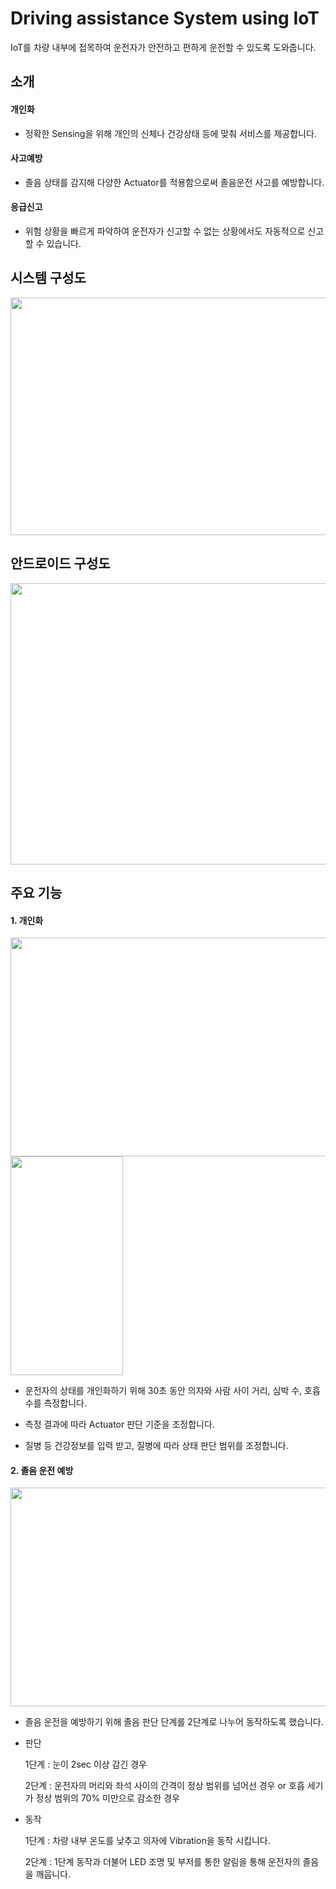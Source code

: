 # Driving assistance System using IoT
IoT를 차량 내부에 접목하여 운전자가 안전하고 편하게 운전할 수 있도록 도와줍니다.

## 소개
#### 개인화
* 정확한 Sensing을 위해 개인의 신체나 건강상태 등에 맞춰 서비스를 제공합니다.
#### 사고예방
* 졸음 상태를 감지해 다양한 Actuator를 적용함으로써 졸음운전 사고를 예방합니다.
#### 응급신고
* 위험 상황을 빠르게 파악하여 운전자가 신고할 수 없는 상황에서도 자동적으로 신고할 수 있습니다.

## 시스템 구성도
<img src="https://user-images.githubusercontent.com/33562226/51516598-4f220e80-1e5b-11e9-8229-41130ff5a520.PNG" width="800" height="380">

## 안드로이드 구성도
<img src="https://user-images.githubusercontent.com/33562226/51517464-323b0a80-1e5e-11e9-924a-e865b7a0010f.PNG" width="900" height="450">

## 주요 기능
#### 1. 개인화
<div>
<img src="https://user-images.githubusercontent.com/33562226/51518301-cdcd7a80-1e60-11e9-855f-f202ec0d7d9f.PNG" width="550" height="350">
     
<img src="https://user-images.githubusercontent.com/33562226/51518297-cc03b700-1e60-11e9-8a5f-423f0927249a.png" width="180" height="350">
</div>

- 운전자의 상태를 개인화하기 위해 30초 동안 의자와 사람 사이 거리, 심박 수, 호흡수를 측정합니다.

- 측정 결과에 따라 Actuator 판단 기준을 조정합니다.

- 질병 등 건강정보를 입력 받고, 질병에 따라 상태 판단 범위를 조정합니다.
#### 2. 졸음 운전 예방
<img src="https://user-images.githubusercontent.com/33562226/51518844-93fd7380-1e62-11e9-9519-fa2b0826f53b.PNG" width="550" height="350">

- 졸음 운전을 예방하기 위해 졸음 판단 단계를 2단계로 나누어 동작하도록 했습니다.
- 판단

  1단계 : 눈이 2sec 이상 감긴 경우
  
  2단계 : 운전자의 머리와 좌석 사이의 간격이 정상 범위를 넘어선 경우
          or 호흡 세기가 정상 범위의 70% 미만으로 감소한 경우
- 동작

  1단계 : 차량 내부 온도를 낮추고 의자에 Vibration을 동작 시킵니다.
  
  2단계 : 1단계 동작과 더불어 LED 조명 및 부저를 통한 알림을 통해 운전자의 졸음을 깨웁니다.
